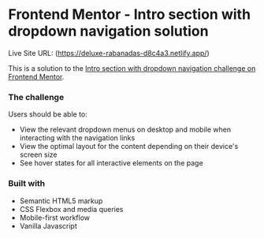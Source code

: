 # Frontend Mentor - Intro section with dropdown navigation solution

 Live Site URL: (https://deluxe-rabanadas-d8c4a3.netlify.app/)

This is a solution to the [Intro section with dropdown navigation challenge on Frontend Mentor](https://www.frontendmentor.io/challenges/intro-section-with-dropdown-navigation-ryaPetHE5). 

### The challenge

Users should be able to:

- View the relevant dropdown menus on desktop and mobile when interacting with the navigation links
- View the optimal layout for the content depending on their device's screen size
- See hover states for all interactive elements on the page

### Built with

- Semantic HTML5 markup
- CSS Flexbox and media queries
- Mobile-first workflow
- Vanilla Javascript
